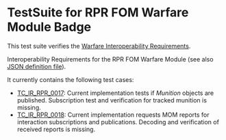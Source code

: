 # TestSuite for RPR FOM Warfare Module Badge

This test suite verifies the [Warfare Interoperability Requirements](rpr-warfare.md). 

Interoperability Requirements for the RPR FOM Warfare Module (see also [JSON definition file](badges/RPR-WARFARE-2.0.json)). 

It currently contains the following test cases:

- [TC_IR_RPR_0017](/RPR_Warfare/src/main/java/org/nato/ivct/rpr/warfare/TC_IR_RPR2_0017.java): Current implementation tests if _Munition_ objects are published. Subscription test and verification for tracked munition is missing.
- [TC_IR_RPR_0018](/RPR_Warfare/src/main/java/org/nato/ivct/rpr/warfare/TC_IR_RPR2_0018.java): Current implementation requests MOM reports for interaction subscriptions and publications. Decoding and verification of received reports is missing.

